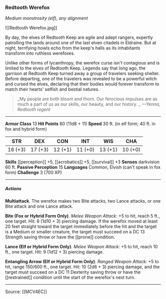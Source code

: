 ### Redtooth Werefox
_Medium monstrosity (elf), any alignment_

![[Redtooth Werefox.jpg]]

By day, the elves of Redtooth Keep are agile and adept rangers, expertly patrolling the lands around one of the last elven citadels in Eldraine. But at night, terrifying howls echo from the keep's halls as its inhabitants transform into ruthless werefoxes.

Unlike other forms of lycanthropy, the werefox curse isn't contagious and is limited to the elves of Redtooth Keep. Legends say that long ago, the garrison at Redtooth Keep turned away a group of travelers seeking shelter. Before departing, one of the travelers was revealed to be a powerful witch and cursed the elves, declaring that their bodies would forever transform to match their hearts' selfish and bestial natures.

> _My people are both bloom and thorn. Our ferocious impulses are as much a part of us as our skills, our beauty, and our history.
_
> _—Yenna, Redtooth regent_




---

**Armor Class** 13
**Hit Points** 60 (11d8 + 11)
**Speed** 30 ft. (in elf form; 40 ft. in fox and hybrid form)

| STR     | DEX     | CON     | INT     | WIS     | CHA     |
|---------|---------|---------|---------|---------|---------|
| 16 (+3) | 17 (+3) | 12 (+1) | 11 (+0) | 13 (+1) | 10 (+0) |

**Skills** [[perception]] +5, [[acrobatics]] +5, [[survival]] +3
**Senses** darkvision 60 ft.
**Passive Perception** 15
**Languages** Common, Elvish (can't speak in fox form)
**Challenge** 3 (700 XP)

---

##### Actions
**Multiattack**. The werefox makes two Bite attacks, two Lance attacks, or one Bite attack and one Lance attack.

**Bite (Fox or Hybrid Form Only)**. _Melee Weapon Attack:_ +5 to hit, reach 5 ft., one target. Hit: 8 (1d10 + 3) piercing damage. If the werefox moved at least 20 feet straight toward the target immediately before the hit and the target is a Medium or smaller creature, the target must succeed on a DC 13 Strength saving throw or have the [[prone]] condition.

**Lance (Elf or Hybrid Form Only)**. _Melee Weapon Attack:_ +5 to hit, reach 10 ft., one target. Hit: 9 (1d12 + 3) piercing damage.

**Entangling Arrow (Elf or Hybrid Form Only)**. _Ranged Weapon Attack:_ +5 to hit, range 150/600 ft., one target. Hit: 10 (2d6 + 3) piercing damage, and the target must succeed on a DC 11 Dexterity saving throw or have the [[restrained]] condition until the start of the werefox's next turn.


---

Source: [[MCV4EC]]